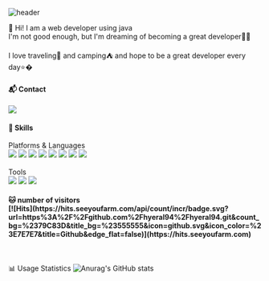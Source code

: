 ![header](https://capsule-render.vercel.app/api?type=slice&color=auto&text=%20HyeKyung🐶👋%20%20&height=200&fontSize=100)

🙋 Hi! I am a web developer using java<br>
I'm not good enough, but I'm dreaming of becoming a great developer🐣😎

I love traveling🛫 and camping⛺ and hope to be a great developer every day⭐�

<h4>📬 Contact </h4>
<img src="https://img.shields.io/badge/parkhye10041233@gmail.com-EA4335?style=flat-square&logo=parkhye10041233@gmail.com&logoColor=white"/>



<h4> 💪 Skills </h4>
<div>
  Platforms & Languages
  <br>
  <img src="https://img.shields.io/badge/Java-007396?style=flat-square&logo=Java&logoColor=white"/>
  <img src="https://img.shields.io/badge/HTML5-E34F26?style=flat-square&logo=HTML5&logoColor=white"/>
  <img src="https://img.shields.io/badge/Jquery-0769AD?style=flat-square&logo=Jquery&logoColor=white"/>
  <img src="https://img.shields.io/badge/JavaScript-F7DF1E?style=flat-square&logo=JavaScript&logoColor=white"/>
  <img src="https://img.shields.io/badge/CSS3-1572B6?style=flat-square&logo=CSS3&logoColor=white"/>
  <img src="https://img.shields.io/badge/Spring-6DB33F?style=flat-square&logo=Spring&logoColor=white"/>
  <img src="https://img.shields.io/badge/Mysql-4479A1?style=flat-square&logo=Mysql&logoColor=white"/>
  <img src="https://img.shields.io/badge/AWS-232F3E?style=flat-square&logo=AWS&logoColor=white"/>
</div>
<br>
<div>
  Tools
  <br>
  <img src="https://img.shields.io/badge/Eclipse-2C2255?style=flat-square&logo=Eclipse&logoColor=white"/>
  <img src="https://img.shields.io/badge/Github-181717?style=flat-square&logo=Github&logoColor=white"/>
  <img src="https://img.shields.io/badge/Visual Studio Code-007ACC?style=flat-square&logo=Visual Studio Code&logoColor=white"/>
</div>  

<h4> 🐱 number of visitors 
<br>
[![Hits](https://hits.seeyoufarm.com/api/count/incr/badge.svg?url=https%3A%2F%2Fgithub.com%2Fhyeral94%2Fhyeral94.git&count_bg=%2379C83D&title_bg=%23555555&icon=github.svg&icon_color=%23E7E7E7&title=Github&edge_flat=false)](https://hits.seeyoufarm.com) </h4>
<br>

📊 Usage Statistics
![Anurag's GitHub stats](https://github-readme-stats.vercel.app/api?username=hyekyung&show_icons=true&theme=radical) 
